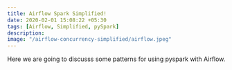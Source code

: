 ```yaml
---
title: Airflow Spark Simplified!
date: 2020-02-01 15:08:22 +05:30
tags: [Airflow, Simplified, pySpark]
description: 
image: "/airflow-concurrency-simplified/airflow.jpeg"
---
```


Here we are going to discusss some patterns for using pyspark with Airflow. 

